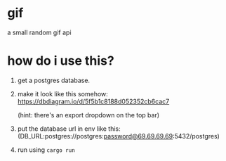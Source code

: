 # gif
a small random gif api

# how do i use this?
1. get a postgres database.

2. make it look like this somehow: https://dbdiagram.io/d/5f5b1c8188d052352cb6cac7

    (hint: there's an export dropdown on the top bar)

3. put the database url in env like this: (DB_URL:postgres://postgres:password@69.69.69.69:5432/postgres)

4. run using `cargo run`
